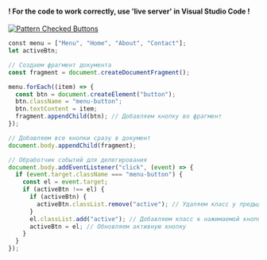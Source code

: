 #### ! For the code to work correctly, use 'live server' in Visual Studio Code !
[![Pattern Checked Buttons](https://github.com/AndriiKot/VanillaJS__Cooks/blob/main/_001_checked_buttons/__demo__/__v1_0_0__.png)](https://github.com/AndriiKot/VanillaJS__Cooks/blob/main/_001_checked_buttons/_00-0__Best__Praxe__)
```js
﻿const menu = ["Menu", "Home", "About", "Contact"];
let activeBtn;

// Создаем фрагмент документа
const fragment = document.createDocumentFragment();

menu.forEach((item) => {
  const btn = document.createElement("button");
  btn.className = "menu-button";
  btn.textContent = item;
  fragment.appendChild(btn); // Добавляем кнопку во фрагмент
});

// Добавляем все кнопки сразу в документ
document.body.appendChild(fragment);

// Обработчик событий для делегирования
document.body.addEventListener("click", (event) => {
  if (event.target.className === "menu-button") {
    const el = event.target;
    if (activeBtn !== el) {
      if (activeBtn) {
        activeBtn.classList.remove("active"); // Удаляем класс у предыдущей кнопки
      }
      el.classList.add("active"); // Добавляем класс к нажимаемой кнопке
      activeBtn = el; // Обновляем активную кнопку
    }
  }
});
```
